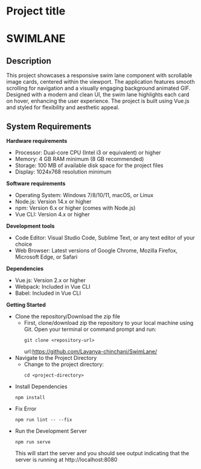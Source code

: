 # Project title 
# SWIMLANE

## Description
This project showcases a responsive swim lane component with scrollable image cards, centered within the viewport. The application features smooth scrolling for navigation and a visually engaging background animated GIF. Designed with a modern and clean UI, the swim lane highlights each card on hover, enhancing the user experience. The project is built using Vue.js and styled for flexibility and aesthetic appeal.

## System Requirements

**Hardware requirements**

* Processor: Dual-core CPU (Intel i3 or equivalent) or higher
* Memory: 4 GB RAM minimum (8 GB recommended)
* Storage: 100 MB of available disk space for the project files
* Display: 1024x768 resolution minimum

**Software requirements**
* Operating System: Windows 7/8/10/11, macOS, or Linux
* Node.js: Version 14.x or higher
* npm: Version 6.x or higher (comes with Node.js)
* Vue CLI: Version 4.x or higher

**Development tools**
* Code Editor: Visual Studio Code, Sublime Text, or any text editor of your choice
* Web Browser: Latest versions of Google Chrome, Mozilla Firefox, Microsoft Edge, or Safari

**Dependencies**
* Vue.js: Version 2.x or higher
* Webpack: Included in Vue CLI
* Babel: Included in Vue CLI

**Getting Started**

* Clone the repository/Download the zip file
   * First, clone/download zip the repository to your local machine using Git. Open your terminal or command prompt and run:
     ```
     git clone <repository-url>
     ```
     url:https://github.com/Lavanya-chinchani/SwimLane/
* Navigate to the Project Directory
  * Change to the project directory:
    ```
    cd <project-directory>
    ```
* Install Dependencies
     ```
     npm install
     ```
* Fix Error
    ```
    npm run lint -- --fix
    ```
* Run the Development Server
  ```
  npm run serve
  ```
  This will start the server and you should see output indicating that the server is running at http://localhost:8080

